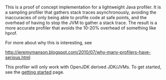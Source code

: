 This is a proof of concept implementation for a lightweight Java profiler.  It is a sampling profiler that gathers stack traces asynchronously, avoiding the inaccuracies of only being able to profile code at safe points, and the overhead of having to stop the JVM to gather a stack trace.  The result is a more accurate profiler that avoids the 10-20% overhead of something like hprof.

For more about why this is interesting, see

http://jeremymanson.blogspot.com/2010/07/why-many-profilers-have-serious.html

This profiler will only work with OpenJDK derived JDK/JVMs.  To get started, see the [getting started](GettingStarted.md) page.
